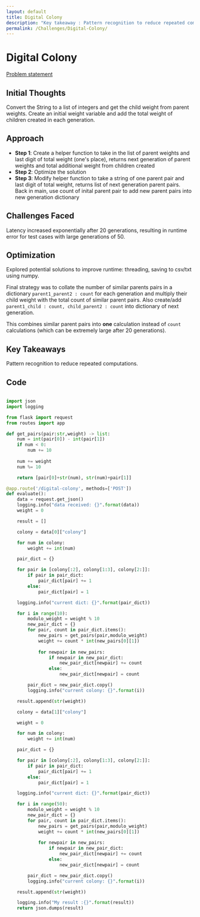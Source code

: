 ```yaml
---
layout: default
title: Digital Colony
description: "Key takeaway : Pattern recognition to reduce repeated computations"
permalink: /Challenges/Digital-Colony/
---
```


# Digital Colony

[Problem statement](/Challenges/Digital-Colony/Problem-statement)

## Initial Thoughts

Convert the String to a list of integers and get the child weight from parent weights.
Create an initial weight variable and add the total weight of children created in each generation.

## Approach

- **Step 1**: Create a helper function to take in the list of parent weights and last digit of total weight (one's place), returns next generation of parent weights and total additional weight from children created
- **Step 2**: Optimize the solution
- **Step 3**: Modify helper function to take a string of one parent pair and last digit of total weight, returns list of next generation parent pairs. Back in main, use count of inital parent pair to add new parent pairs into new generation dictionary

## Challenges Faced

Latency increased exponentially after 20 generations, resulting in runtime error for test cases with large generations of 50.

## Optimization

Explored potential solutions to improve runtime: threading, saving to csv/txt using numpy.

Final strategy was to collate the number of similar parents pairs in a dictionary `parent1_parent2 : count` for each generation and multiply their child weight with the total count of similar parent pairs. Also create/add `parent1_child : count, child_parent2 : count` into dictionary of next generation.

This combines similar parent pairs into **one** calculation instead of `count` calculations (which can be extremely large after 20 generations).

## Key Takeaways

Pattern recognition to reduce repeated computations.

## Code

``` python

import json
import logging

from flask import request
from routes import app

def get_pairs(pair:str,weight) -> list:
    num = int(pair[0]) - int(pair[1])
    if num < 0:
        num += 10
    
    num += weight
    num %= 10

    return [pair[0]+str(num), str(num)+pair[1]]

@app.route('/digital-colony', methods=['POST'])
def evaluate():
    data = request.get_json()
    logging.info("data received: {}".format(data))
    weight = 0

    result = []

    colony = data[0]["colony"]

    for num in colony:
        weight += int(num)

    pair_dict = {}

    for pair in [colony[:2], colony[1:3], colony[2:]]:
        if pair in pair_dict:
            pair_dict[pair] += 1
        else:
            pair_dict[pair] = 1

    logging.info("current dict: {}".format(pair_dict))

    for i in range(10):
        modulo_weight = weight % 10
        new_pair_dict = {}
        for pair, count in pair_dict.items():
            new_pairs = get_pairs(pair,modulo_weight)
            weight += count * int(new_pairs[0][1])
            
            for newpair in new_pairs:
                if newpair in new_pair_dict:
                    new_pair_dict[newpair] += count
                else:
                    new_pair_dict[newpair] = count

        pair_dict = new_pair_dict.copy()
        logging.info("current colony: {}".format(i))

    result.append(str(weight))

    colony = data[1]["colony"]

    weight = 0

    for num in colony:
        weight += int(num)

    pair_dict = {}

    for pair in [colony[:2], colony[1:3], colony[2:]]:
        if pair in pair_dict:
            pair_dict[pair] += 1
        else:
            pair_dict[pair] = 1

    logging.info("current dict: {}".format(pair_dict))

    for i in range(50):
        modulo_weight = weight % 10
        new_pair_dict = {}
        for pair, count in pair_dict.items():
            new_pairs = get_pairs(pair,modulo_weight)
            weight += count * int(new_pairs[0][1])
            
            for newpair in new_pairs:
                if newpair in new_pair_dict:
                    new_pair_dict[newpair] += count
                else:
                    new_pair_dict[newpair] = count

        pair_dict = new_pair_dict.copy()
        logging.info("current colony: {}".format(i))

    result.append(str(weight))

    logging.info("My result :{}".format(result))
    return json.dumps(result)
```
